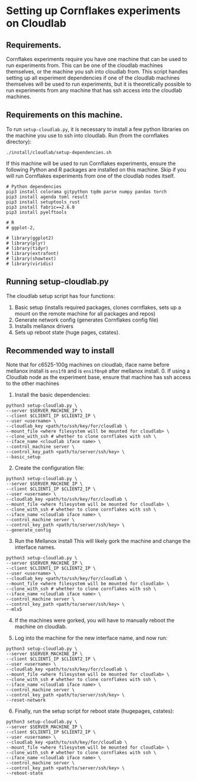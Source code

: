 # Setting up Cornflakes experiments on Cloudlab

## Requirements.
Cornflakes experiments require you have one machine that can be used to
run experiments from.
This can be one of the cloudlab machines themselves, or
the machine you ssh into cloudlab from.
This script handles setting up all experiment dependencies if one of the
cloudlab machines themselves will be used to run experiments, but it is
theoretically possible to run experiments from any machine that has ssh access into the cloudlab machines.


## Requirements on this machine.
To run `setup-cloudlab.py`, it is necessary to install a few python
libraries on the machine you use to ssh into cloudlab.
Run (from the cornflakes directory):
```
./install/cloudlab/setup-dependencies.sh
```
If this machine will be used to run Cornflakes experiments, ensure the
following Python and R packages are installed on this machine. Skip if you will run Cornflakes experiments from one of the cloudlab nodes itself.
```
# Python dependencies
pip3 install colorama gitpython tqdm parse numpy pandas torch 
pip3 install agenda toml result
pip3 install setuptools_rust
pip3 install fabric==2.6.0
pip3 install pyelftools

# R
# ggplot-2,

# library(ggplot2)
# library(plyr)
# library(tidyr)
# library(extrafont)
# library(showtext)
# library(viridis)
```

## Running setup-cloudlab.py
The cloudlab setup script has four functions: 
1. Basic setup (installs required packages, clones cornflakes, sets up a mount on the remote machine for all packages and repos)
2. Generate network config (generates Cornflakes config file)
3. Installs mellanox drivers
4. Sets up reboot state (huge pages, cstates).

## Recommended way to install
Note that for c6525-100g machines on cloudlab, iface name before mellanox
install is `ens1f0` and is `ens1f0np0` after mellanox install.
0. If using a Cloudlab node as the experiment base, ensure that machine has
   ssh access to the other machines
1. Install the basic dependencies:
```
python3 setup-cloudlab.py \
--server $SERVER_MACHINE_IP \
--client $CLIENT1_IP $CLIENT2_IP \
--user <username> \
--cloudlab_key <path/to/ssh/key/for/cloudlab \
--mount_file <where filesystem will be mounted for cloudlab> \
--clone_with_ssh # whether to clone cornflakes with ssh \
--iface_name <cloudlab iface name> \
--control_machine server \
--control_key_path <path/to/server/ssh/key> \
--basic_setup
```

2. Create the configuration file:
```
python3 setup-cloudlab.py \
--server $SERVER_MACHINE_IP \
--client $CLIENT1_IP $CLIENT2_IP \
--user <username> \
--cloudlab_key <path/to/ssh/key/for/cloudlab \
--mount_file <where filesystem will be mounted for cloudlab> \
--clone_with_ssh # whether to clone cornflakes with ssh \
--iface_name <cloudlab iface name> \
--control_machine server \
--control_key_path <path/to/server/ssh/key> \
--generate_config
```

3. Run the Mellanox install
This will likely gork the machine and change the interface names.
```
python3 setup-cloudlab.py \
--server $SERVER_MACHINE_IP \
--client $CLIENT1_IP $CLIENT2_IP \
--user <username> \
--cloudlab_key <path/to/ssh/key/for/cloudlab \
--mount_file <where filesystem will be mounted for cloudlab> \
--clone_with_ssh # whether to clone cornflakes with ssh \
--iface_name <cloudlab iface name> \
--control_machine server \
--control_key_path <path/to/server/ssh/key> \
--mlx5
```

4. If the machines were gorked, you will have to manually reboot the
   machine on cloudlab.

5. Log into the machine for the new interface name, and now run:
```
python3 setup-cloudlab.py \
--server $SERVER_MACHINE_IP \
--client $CLIENT1_IP $CLIENT2_IP \
--user <username> \
--cloudlab_key <path/to/ssh/key/for/cloudlab \
--mount_file <where filesystem will be mounted for cloudlab> \
--clone_with_ssh # whether to clone cornflakes with ssh \
--iface_name <cloudlab iface name> \
--control_machine server \
--control_key_path <path/to/server/ssh/key> \
--reset-network
```

6. Finally, run the setup script for reboot state (hugepages, cstates):
```
python3 setup-cloudlab.py \
--server $SERVER_MACHINE_IP \
--client $CLIENT1_IP $CLIENT2_IP \
--user <username> \
--cloudlab_key <path/to/ssh/key/for/cloudlab \
--mount_file <where filesystem will be mounted for cloudlab> \
--clone_with_ssh # whether to clone cornflakes with ssh \
--iface_name <cloudlab iface name> \
--control_machine server \
--control_key_path <path/to/server/ssh/key> \
--reboot-state
```




